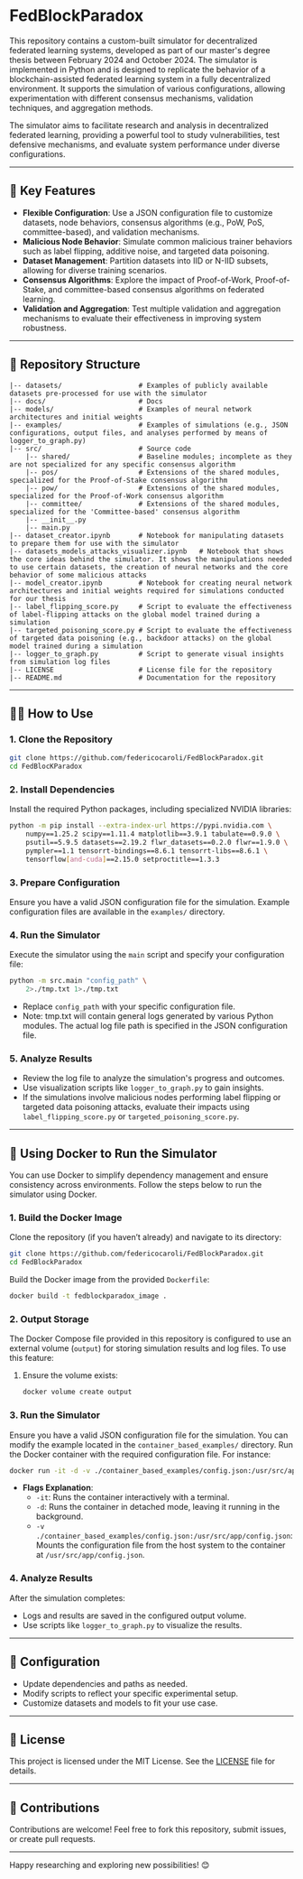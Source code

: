 # FedBlockParadox

This repository contains a custom-built simulator for decentralized federated learning systems, developed as part of our master's degree thesis between February 2024 and October 2024. The simulator is implemented in Python and is designed to replicate the behavior of a blockchain-assisted federated learning system in a fully decentralized environment. It supports the simulation of various configurations, allowing experimentation with different consensus mechanisms, validation techniques, and aggregation methods.

The simulator aims to facilitate research and analysis in decentralized federated learning, providing a powerful tool to study vulnerabilities, test defensive mechanisms, and evaluate system performance under diverse configurations.

---

## 🚀 Key Features

- **Flexible Configuration**: Use a JSON configuration file to customize datasets, node behaviors, consensus algorithms (e.g., PoW, PoS, committee-based), and validation mechanisms.
- **Malicious Node Behavior**: Simulate common malicious trainer behaviors such as label flipping, additive noise, and targeted data poisoning.
- **Dataset Management**: Partition datasets into IID or N-IID subsets, allowing for diverse training scenarios.
- **Consensus Algorithms**: Explore the impact of Proof-of-Work, Proof-of-Stake, and committee-based consensus algorithms on federated learning.
- **Validation and Aggregation**: Test multiple validation and aggregation mechanisms to evaluate their effectiveness in improving system robustness.

---

## 📂 Repository Structure

```
|-- datasets/                   # Examples of publicly available datasets pre-processed for use with the simulator
|-- docs/                       # Docs
|-- models/                     # Examples of neural network architectures and initial weights
|-- examples/                   # Examples of simulations (e.g., JSON configurations, output files, and analyses performed by means of logger_to_graph.py)
|-- src/                        # Source code
    |-- shared/                 # Baseline modules; incomplete as they are not specialized for any specific consensus algorithm
    |-- pos/                    # Extensions of the shared modules, specialized for the Proof-of-Stake consensus algorithm
    |-- pow/                    # Extensions of the shared modules, specialized for the Proof-of-Work consensus algorithm
    |-- committee/              # Extensions of the shared modules, specialized for the 'Committee-based' consensus algorithm
    |-- __init__.py
    |-- main.py
|-- dataset_creator.ipynb       # Notebook for manipulating datasets to prepare them for use with the simulator
|-- datasets_models_attacks_visualizer.ipynb   # Notebook that shows the core ideas behind the simulator. It shows the manipulations needed to use certain datasets, the creation of neural networks and the core behavior of some malicious attacks
|-- model_creator.ipynb         # Notebook for creating neural network architectures and initial weights required for simulations conducted for our thesis
|-- label_flipping_score.py     # Script to evaluate the effectiveness of label-flipping attacks on the global model trained during a simulation
|-- targeted_poisoning_score.py # Script to evaluate the effectiveness of targeted data poisoning (e.g., backdoor attacks) on the global model trained during a simulation
|-- logger_to_graph.py          # Script to generate visual insights from simulation log files
|-- LICENSE                     # License file for the repository
|-- README.md                   # Documentation for the repository
```

---

## 🧑‍💻 How to Use

### 1. Clone the Repository

```bash
git clone https://github.com/federicocaroli/FedBlockParadox.git
cd FedBlocKParadox
```

### 2. Install Dependencies

Install the required Python packages, including specialized NVIDIA libraries:

```bash
python -m pip install --extra-index-url https://pypi.nvidia.com \
    numpy==1.25.2 scipy==1.11.4 matplotlib==3.9.1 tabulate==0.9.0 \
    psutil==5.9.5 datasets==2.19.2 flwr_datasets==0.2.0 flwr==1.9.0 \
    pympler==1.1 tensorrt-bindings==8.6.1 tensorrt-libs==8.6.1 \
    tensorflow[and-cuda]==2.15.0 setproctitle==1.3.3
```

### 3. Prepare Configuration

Ensure you have a valid JSON configuration file for the simulation. Example configuration files are available in the `examples/` directory.

### 4. Run the Simulator

Execute the simulator using the `main` script and specify your configuration file:

```bash
python -m src.main "config_path" \
    2>./tmp.txt 1>./tmp.txt
```

- Replace `config_path` with your specific configuration file.
- Note: tmp.txt will contain general logs generated by various Python modules. The actual log file path is specified in the JSON configuration file.

### 5. Analyze Results

- Review the log file to analyze the simulation's progress and outcomes.
- Use visualization scripts like `logger_to_graph.py` to gain insights.
- If the simulations involve malicious nodes performing label flipping or targeted data poisoning attacks, evaluate their impacts using `label_flipping_score.py` or `targeted_poisoning_score.py`.

---

## 🐳 Using Docker to Run the Simulator

You can use Docker to simplify dependency management and ensure consistency across environments. Follow the steps below to run the simulator using Docker.

### **1. Build the Docker Image**

Clone the repository (if you haven’t already) and navigate to its directory:

```bash
git clone https://github.com/federicocaroli/FedBlockParadox.git
cd FedBlockParadox
```

Build the Docker image from the provided `Dockerfile`:

```bash
docker build -t fedblockparadox_image .
```

### **2. Output Storage**

The Docker Compose file provided in this repository is configured to use an external volume (`output`) for storing simulation results and log files. To use this feature:

1. Ensure the volume exists:
   ```bash
   docker volume create output
   ```

### **3. Run the Simulator**

Ensure you have a valid JSON configuration file for the simulation. You can modify the example located in the `container_based_examples/` directory.
Run the Docker container with the required configuration file. For instance:

```bash
docker run -it -d -v ./container_based_examples/config.json:/usr/src/app/config.json fedblockparadox_image
```

- **Flags Explanation**:
  - `-it`: Runs the container interactively with a terminal.
  - `-d`: Runs the container in detached mode, leaving it running in the background.
  - `-v ./container_based_examples/config.json:/usr/src/app/config.json`: Mounts the configuration file from the host system to the container at `/usr/src/app/config.json`.

### **4. Analyze Results**

After the simulation completes:
- Logs and results are saved in the configured output volume.
- Use scripts like `logger_to_graph.py` to visualize the results.

---

## 🔧 Configuration

- Update dependencies and paths as needed.
- Modify scripts to reflect your specific experimental setup.
- Customize datasets and models to fit your use case.

---

## 📜 License

This project is licensed under the MIT License. See the [LICENSE](LICENSE) file for details.

---

## 🤝 Contributions

Contributions are welcome! Feel free to fork this repository, submit issues, or create pull requests.

---

Happy researching and exploring new possibilities! 😊